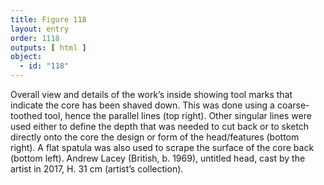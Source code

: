 ```yaml
---
title: Figure 118
layout: entry
order: 1118
outputs: [ html ]
object:
  - id: "118"
---
```


Overall view and details of the work’s inside showing tool marks that indicate the core has been shaved down. This was done using a coarse-toothed tool, hence the parallel lines (top right). Other singular lines were used either to define the depth that was needed to cut back or to sketch directly onto the core the design or form of the head/features (bottom right). A flat spatula was also used to scrape the surface of the core back (bottom left). Andrew Lacey (British, b. 1969), untitled head, cast by the artist in 2017, H. 31 cm (artist’s collection).
